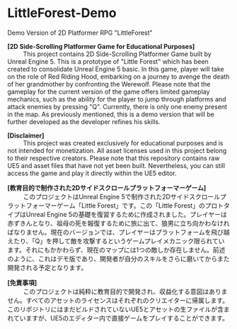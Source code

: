 # LittleForest-Demo
Demo Version of 2D Platformer RPG "LittleForest"

<b>[2D Side-Scrolling Platformer Game for Educational Purposes]</b>
<br>
&nbsp;&nbsp;&nbsp;&nbsp;&nbsp;&nbsp;&nbsp;&nbsp;
         This project contains 2D Side-Scrolling Platformer Game built by Unreal Engine 5. This is a prototype of "Little Forest" which has been created to consolidate Unreal Engine 5 basic. In this game, player will take on the role of Red Riding Hood, embarking on a journey to avenge the death of her grandmother by confronting the Werewolf. Please note that the gameplay for the current version of the game offers limited gameplay mechanics, such as the ability for the player to jump through platforms and attack enemies by pressing "Q". Currently, there is only one enemy present in the map. As previously mentioned, this is a demo version that will be further developed as the developer refines his skills.

<b>[Disclaimer]</b>
<br>
&nbsp;&nbsp;&nbsp;&nbsp;&nbsp;&nbsp;&nbsp;&nbsp;
         This project was created exclusively for educational purposes and is not intended for monetization. All asset licenses used in this project belong to their respective creators. Please note that this repository contains raw UE5 and asset files that have not yet been built. Nevertheless, you can still access the game and play it directly within the UE5 editor.

<b>[教育目的で制作された2Dサイドスクロールプラットフォーマーゲーム]</b>
<br>
&nbsp;&nbsp;&nbsp;&nbsp;&nbsp;&nbsp;&nbsp;&nbsp;
         このプロジェクトはUnreal Engine 5で制作された2Dサイドスクロールプラットフォーマーゲーム「Little Forest」です。この「Little Forest」のプロトタイプはUnreal Engine 5の基礎を復習するために作成されました。プレイヤーは赤ずきんとなり、祖母の死を報復するために旅に出て、狼男に立ち向かわなければなりません。現在のバージョンでは、プレイヤーはプラットフォームを飛び越えたり、「Q」を押して敵を攻撃するというゲームプレイメカニック限られています。それにもかかわらず、現在のマップには1つの敵しか存在しません。前述のように、これはデモ版であり、開発者が自分のスキルをさらに磨いてからまた開発される予定となります。

<b>[免責事項]</b>
<br>
&nbsp;&nbsp;&nbsp;&nbsp;&nbsp;&nbsp;&nbsp;&nbsp;
         このプロジェクトは純粋に教育目的で開発され、収益化する意図はありません。すべてのアセットのライセンスはそれぞれのクリエイターに帰属します。このリポジトリにはまだビルドされていないUE5とアセットの生ファイルが含まれていますが、UE5のエディター内で直接ゲームをプレイすることができます。
